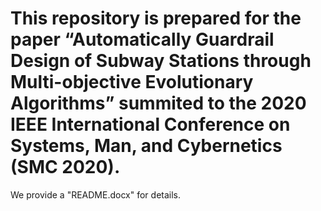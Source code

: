 # This repository is prepared for the paper “Automatically Guardrail Design of Subway Stations through Multi-objective Evolutionary Algorithms” summited to the 2020 IEEE International Conference on Systems, Man, and Cybernetics (SMC 2020).

We provide a "README.docx" for details.
